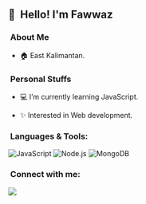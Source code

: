 ## 👋 &nbsp;Hello! I'm Fawwaz

### &nbsp;About Me

- 🏠 East Kalimantan.

### &nbsp;Personal Stuffs

- 💻 I’m currently learning JavaScript.

- ✨ Interested in Web development.

### &nbsp;Languages & Tools:

  ![JavaScript](https://img.shields.io/badge/JavaScript-323330?style=for-the-badge&logo=javascript&logoColor=F7DF1E)
  ![Node.js](https://img.shields.io/badge/Node.js-43853D?style=for-the-badge&logo=node.js&logoColor=white)
  ![MongoDB](https://img.shields.io/badge/MongoDB-4EA94B?style=for-the-badge&logo=mongodb&logoColor=white)

### &nbsp;Connect with me:

[<img src="https://img.shields.io/badge/WhatsApp-25D366?style=for-the-badge&logo=whatsapp&logoColor=white"/>](https://api.whatsapp.com/send/?phone=62817715579966)

